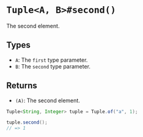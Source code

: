 # `Tuple<A, B>#second()`

The second element.

## Types

* `A`: The `first` type parameter.
* `B`: The `second` type parameter.

## Returns

* `(A)`: The second element.

```java
Tuple<String, Integer> tuple = Tuple.of("a", 1);

tuple.second();
// => 1
```
